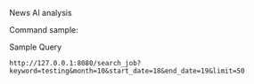 News AI analysis

Command sample:

Sample Query

`http://127.0.0.1:8080/search_job?keyword=testing&month=10&start_date=18&end_date=19&limit=50`

